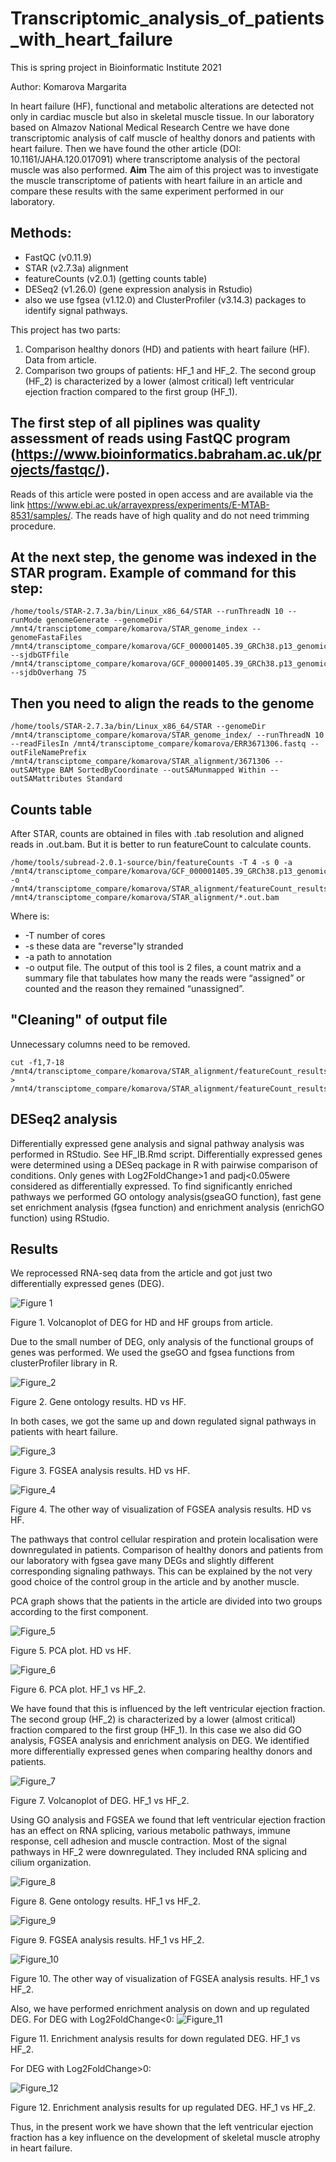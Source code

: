 # Transcriptomic_analysis_of_patients_with_heart_failure
This is spring project in Bioinformatic Institute 2021

Author: Komarova Margarita

In heart failure (HF), functional and metabolic alterations are detected not only in cardiac muscle but also in skeletal muscle tissue. In our laboratory based on Almazov National Medical Research Centre we have done transcriptomic analysis of calf muscle of healthy donors and patients with heart failure. Then we have found the other article (DOI: 10.1161/JAHA.120.017091) where transcriptome analysis of the pectoral muscle was also performed. 
**Aim**
The aim of this project was to investigate the muscle transcriptome of patients with heart failure in an article and compare these results with the same experiment performed in our laboratory.

## Methods:
- FastQC (v0.11.9)
- STAR (v2.7.3a) alignment
- featureCounts (v2.0.1) (getting counts table)
- DESeq2 (v1.26.0) (gene expression analysis in Rstudio)
- also we use fgsea (v1.12.0) and ClusterProfiler (v3.14.3) packages to identify signal pathways. 

This project has two parts:
1. Comparison healthy donors (HD) and patients with heart failure (HF). Data from article.
2. Comparison two groups of patients: HF_1 and HF_2. The second group (HF_2) is characterized by a lower (almost critical) left ventricular ejection fraction compared to the first group (HF_1).

## The first step of all piplines was quality assessment of reads using FastQC program (https://www.bioinformatics.babraham.ac.uk/projects/fastqc/).

Reads of this article were posted in open access and are available via the link https://www.ebi.ac.uk/arrayexpress/experiments/E-MTAB-8531/samples/. The reads have of high quality and do not need trimming procedure.

## At the next step, the genome was indexed in the STAR program. Example of command for this step:
```
/home/tools/STAR-2.7.3a/bin/Linux_x86_64/STAR --runThreadN 10 --runMode genomeGenerate --genomeDir /mnt4/transciptome_compare/komarova/STAR_genome_index --genomeFastaFiles /mnt4/transciptome_compare/komarova/GCF_000001405.39_GRCh38.p13_genomic.fna --sjdbGTFfile /mnt4/transciptome_compare/komarova/GCF_000001405.39_GRCh38.p13_genomic.gtf --sjdbOverhang 75 
```

## Then you need to align the reads to the genome
```
/home/tools/STAR-2.7.3a/bin/Linux_x86_64/STAR --genomeDir /mnt4/transciptome_compare/komarova/STAR_genome_index/ --runThreadN 10 --readFilesIn /mnt4/transciptome_compare/komarova/ERR3671306.fastq --outFileNamePrefix /mnt4/transciptome_compare/komarova/STAR_alignment/3671306 --outSAMtype BAM SortedByCoordinate --outSAMunmapped Within --outSAMattributes Standard
```
## Counts table
After STAR, counts are obtained in files with .tab resolution and aligned reads in .out.bam. But it is better to run featureCount to calculate counts.
```
/home/tools/subread-2.0.1-source/bin/featureCounts -T 4 -s 0 -a /mnt4/transciptome_compare/komarova/GCF_000001405.39_GRCh38.p13_genomic.gtf -o /mnt4/transciptome_compare/komarova/STAR_alignment/featureCount_results/Counts.txt /mnt4/transciptome_compare/komarova/STAR_alignment/*.out.bam
```
Where is:
- -T number of cores
- -s these data are "reverse"ly stranded
- -a path to annotation
- -o output file. The output of this tool is 2 files, a count matrix and a summary file that tabulates how many the reads were “assigned” or counted and the reason they remained “unassigned”.

## "Cleaning" of output file
Unnecessary columns need to be removed.
```
cut -f1,7-18 /mnt4/transciptome_compare/komarova/STAR_alignment/featureCount_results/Counts.txt > /mnt4/transciptome_compare/komarova/STAR_alignment/featureCount_results/Counts_Rmatrix.txt
```

## DESeq2 analysis
Differentially expressed gene analysis and signal pathway analysis was performed in RStudio. See HF_IB.Rmd script.
Differentially expressed genes were determined using a DESeq package in R with pairwise comparison of conditions. Only genes with Log2FoldChange>1 and padj<0.05were considered as differentially expressed. To find significantly enriched pathways we performed GO ontology analysis(gseaGO function), fast gene set enrichment analysis (fgsea function) and enrichment analysis (enrichGO function) using RStudio. 


## Results
We reprocessed RNA-seq data from the article and got just two differentially expressed genes (DEG). 

![Figure 1](https://github.com/Rita1612-GitHub/Transcriptomic_analysis_of_patients_with_heart_failure/blob/main/Pictures/Volcanoplot_HD_HF.png)

Figure 1. Volcanoplot of DEG for HD and HF groups from article.

Due to the small number of DEG, only analysis of the functional groups of genes was performed. We used the gseGO and fgsea functions from clusterProfiler library in R. 

![Figure_2](https://github.com/Rita1612-GitHub/Transcriptomic_analysis_of_patients_with_heart_failure/blob/main/Pictures/GO_1.png)

Figure 2. Gene ontology results. HD vs HF.

In both cases, we got the same up and down regulated signal pathways in patients with heart failure. 

![Figure_3](https://github.com/Rita1612-GitHub/Transcriptomic_analysis_of_patients_with_heart_failure/blob/main/Pictures/FGSEA_1.png)

Figure 3. FGSEA analysis results. HD vs HF.

![Figure_4](https://github.com/Rita1612-GitHub/Transcriptomic_analysis_of_patients_with_heart_failure/blob/main/Pictures/FGSEA_2.png)

Figure 4. The other way of visualization of FGSEA analysis results. HD vs HF.

The pathways that control cellular respiration and protein localisation were downregulated in patients. 
Comparison of healthy donors and patients from our laboratory with fgsea gave many DEGs and slightly different corresponding signaling pathways. This can be explained by the not very good choice of the control group in the article and by another muscle.

PCA graph shows that the patients in the article are divided into two groups according to the first component. 

![Figure_5](https://github.com/Rita1612-GitHub/Transcriptomic_analysis_of_patients_with_heart_failure/blob/main/Pictures/PCA_plot_HD_HF.png)

Figure 5. PCA plot. HD vs HF.

![Figure_6](https://github.com/Rita1612-GitHub/Transcriptomic_analysis_of_patients_with_heart_failure/blob/main/Pictures/PCA_plot.png)

Figure 6. PCA plot. HF_1 vs HF_2.

We have found that this is influenced by the left ventricular ejection fraction. The second group (HF_2) is characterized by a lower (almost critical) fraction compared to the first group (HF_1). In this case we also did GO analysis, FGSEA analysis and enrichment analysis on DEG. 
We identified more differentially expressed genes when comparing healthy donors and patients. 

![Figure_7](https://github.com/Rita1612-GitHub/Transcriptomic_analysis_of_patients_with_heart_failure/blob/main/Pictures/Volcanoplot_HF_HF.png)

Figure 7. Volcanoplot of DEG. HF_1 vs HF_2. 

Using GO analysis and FGSEA we found that left ventricular ejection fraction has an effect on RNA splicing, various metabolic pathways, immune response, cell adhesion and muscle contraction. Most of the signal pathways in HF_2 were downregulated. They included RNA splicing and cilium organization. 

![Figure_8](https://github.com/Rita1612-GitHub/Transcriptomic_analysis_of_patients_with_heart_failure/blob/main/Pictures/GO_2.png)

Figure 8. Gene ontology results. HF_1 vs HF_2.

![Figure_9](https://github.com/Rita1612-GitHub/Transcriptomic_analysis_of_patients_with_heart_failure/blob/main/Pictures/FGSEA1_HF.png)

Figure 9. FGSEA analysis results. HF_1 vs HF_2.

![Figure_10](https://github.com/Rita1612-GitHub/Transcriptomic_analysis_of_patients_with_heart_failure/blob/main/Pictures/FGSEA_2_HF.png)

Figure 10. The other way of visualization of FGSEA analysis results. HF_1 vs HF_2.

Also, we have performed enrichment analysis on down and up regulated DEG. 
For DEG with Log2FoldChange<0:
![Figure_11](https://github.com/Rita1612-GitHub/Transcriptomic_analysis_of_patients_with_heart_failure/blob/main/Pictures/EnrichGO_HF_down.png)

Figure 11. Enrichment analysis results for down regulated DEG. HF_1 vs HF_2.

For DEG with Log2FoldChange>0:

![Figure_12](https://github.com/Rita1612-GitHub/Transcriptomic_analysis_of_patients_with_heart_failure/blob/main/Pictures/EnrichGO_HF_up.png)

Figure 12. Enrichment analysis results for up regulated DEG. HF_1 vs HF_2.

Thus, in the present work we have shown that the left ventricular ejection fraction has a key influence on the development of skeletal muscle atrophy in heart failure. 
